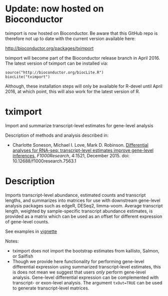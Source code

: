 # Update: now hosted on Bioconductor

tximport is now hosted on Bioconductor. 
Be aware that this GitHub repo is therefore
not up to date with the current version available here:

http://bioconductor.org/packages/tximport

tximport will become part of the Bioconductor release branch in April 2016. 
The latest version of tximport can be installed via:

```
source("http://bioconductor.org/biocLite.R")
biocLite("tximport")
```

Although, these installation steps will only be available for R-devel
until April 2016, at which point, this will also work for 
the latest version of R.

# tximport

Import and summarize transcript-level estimates for gene-level analysis

Description of methods and analysis described in:

* Charlotte Soneson, Michael I. Love, Mark D. Robinson.
[Differential analyses for RNA-seq: transcript-level estimates improve gene-level inferences](http://f1000research.com/articles/4-1521/v1),
*F1000Research*, 4:1521, December 2015. doi: 10.12688/f1000research.7563.1

# Description

Imports transcript-level abundance, estimated counts and 
transcript lengths, and summarizes into matrices for use with downstream
gene-level analysis packages such as edgeR, DESeq2, limma-voom. 
Average transcript length, weighted by 
sample-specific transcript abundance estimates, is provided as a matrix
which can be used as an offset for different expression of 
gene-level counts.

See examples in [vignette](https://github.com/mikelove/tximport/blob/master/vignettes/tximport.md)

Notes:

* tximport does not import the bootstrap estimates from kallisto,
  Salmon, or Sailfish
* Though we provide here functionality for performing gene-level
  differential expression using summarized transcript-level estimates,
  this is does not mean we suggest that users *only* perform gene-level
  analysis. Gene-level differential expression can be complemented
  with transcript- or exon-level analysis. The argument `txOut=TRUE`
  can be used to generate transcript-level matrices.
